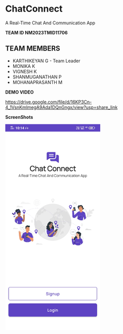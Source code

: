 # ChatConnect
A Real-Time Chat And Communication App


**TEAM ID NM2023TMID11706**

## TEAM MEMBERS
- KARTHIKEYAN G - Team Leader
- MONIKA K
- VIGNESH K
- SHANMUGANATHAN P
- MOHANAPRASANTH M



**DEMO VIDEO**

https://drive.google.com/file/d/16KP3Cn-4_1VsnKmlmegA9Ada1DQnGngx/view?usp=share_link

**ScreenShots**

<img alt="Authentication option screen" width="300px" src="https://github.com/karthikeyan9952/chatconnect/blob/master/screenshots/OnboardingScreen.jpg" />
